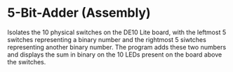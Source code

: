 # 5-Bit-Adder (Assembly)
Isolates the 10 physical switches on the DE10 Lite board, with the leftmost 5 switches representing a binary number and the rightmost 5 siwtches representing another binary number. The program adds these two numbers and displays the sum in binary on the 10 LEDs present on the board above the switches.
